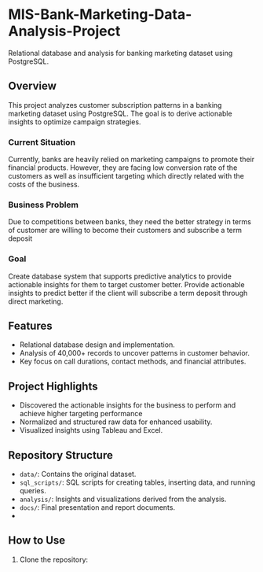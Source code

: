 # MIS-Bank-Marketing-Data-Analysis-Project
Relational database and analysis for banking marketing dataset using PostgreSQL.

## Overview
This project analyzes customer subscription patterns in a banking marketing dataset using PostgreSQL. The goal is to derive actionable insights to optimize campaign strategies.

### Current Situation
Currently, banks are heavily relied on marketing campaigns to promote their financial products.
However, they are facing low conversion rate of the customers as well as insufficient targeting which directly related with the costs of the business.  

### Business Problem
Due to competitions between banks, they need the better strategy in terms of customer are willing to become their customers  and subscribe a term deposit 

### Goal
Create database system that supports predictive analytics to provide actionable insights for them to target customer better.
Provide actionable insights to predict better if the client will subscribe a term deposit through direct marketing.



## Features
- Relational database design and implementation.
- Analysis of 40,000+ records to uncover patterns in customer behavior.
- Key focus on call durations, contact methods, and financial attributes.

## Project Highlights
- Discovered the actionable insights for the business to perform and achieve higher targeting performance
- Normalized and structured raw data for enhanced usability.
- Visualized insights using Tableau and Excel.

## Repository Structure
- `data/`: Contains the original dataset.
- `sql_scripts/`: SQL scripts for creating tables, inserting data, and running queries.
- `analysis/`: Insights and visualizations derived from the analysis.
- `docs/`: Final presentation and report documents.
- 

## How to Use
1. Clone the repository:
